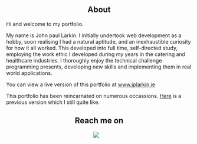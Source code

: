 <h2 align="center"> About </h2>
<p >
Hi and welcome to my portfolio. 
</p>
<p >
My name is John paul Larkin. I initially undertook web development as a hobby, soon realising I had a natural aptitude, and an inexhaustible curiosity for how it all worked. This developed into full time, self-directed study, employing the work ethic I developed during my years in the catering and healthcare industries. I thoroughly enjoy the technical challenge programming presents, developing new skills and implementing them in real world applications.
</p>

<P>
You can view a live version of this portfolio at <a href="https://www.jplarkin.ie">www.jplarkin.ie</a>
</p>

<P>This portfolio has been reincarnated on numerous occassions.
<a href="https://portfolio-jpl.netlify.app/">Here</a> is a previous version which I still quite like.
</P>

<h2  align="center">Reach me on</h2>
<p align="center">
  <a href="mailto:johnplarkin@gmail.com?subject=Hello%20Ileri,%20From%20Github"><img src="https://img.shields.io/badge/gmail-%23D14836.svg?&style=for-the-badge&logo=gmail&logoColor=white" /></a>&nbsp;&nbsp;&nbsp;&nbsp;
</p>
